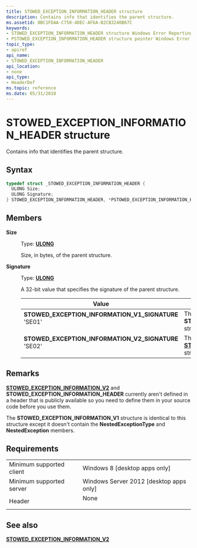 ```yaml
---
title: STOWED_EXCEPTION_INFORMATION_HEADER structure
description: Contains info that identifies the parent structure.
ms.assetid: 0BC1FDAA-C750-4DEC-AF6A-B2CB3240B67C
keywords:
- STOWED_EXCEPTION_INFORMATION_HEADER structure Windows Error Reporting
- PSTOWED_EXCEPTION_INFORMATION_HEADER structure pointer Windows Error Reporting
topic_type:
- apiref
api_name:
- STOWED_EXCEPTION_INFORMATION_HEADER
api_location:
- none
api_type:
- HeaderDef
ms.topic: reference
ms.date: 05/31/2018
---
```


# STOWED\_EXCEPTION\_INFORMATION\_HEADER structure

Contains info that identifies the parent structure.

## Syntax


```C++
typedef struct _STOWED_EXCEPTION_INFORMATION_HEADER {
  ULONG Size;
  ULONG Signature;
} STOWED_EXCEPTION_INFORMATION_HEADER, *PSTOWED_EXCEPTION_INFORMATION_HEADER;
```



## Members

<dl> <dt>

**Size**
</dt> <dd>

Type: **[**ULONG**](/windows/desktop/WinProg/windows-data-types)**

</dd> <dd>

Size, in bytes, of the parent structure.

</dd> <dt>

**Signature**
</dt> <dd>

Type: **[**ULONG**](/windows/desktop/WinProg/windows-data-types)**

</dd> <dd>

A 32-bit value that specifies the signature of the parent structure.



| Value                                                                                                                                                                                                                                                                                                            | Meaning                                                                                                                                       |
|------------------------------------------------------------------------------------------------------------------------------------------------------------------------------------------------------------------------------------------------------------------------------------------------------------------|-----------------------------------------------------------------------------------------------------------------------------------------------|
| <span id="STOWED_EXCEPTION_INFORMATION_V1_SIGNATURE"></span><span id="stowed_exception_information_v1_signature"></span><dl> <dt>**STOWED\_EXCEPTION\_INFORMATION\_V1\_SIGNATURE**</dt> <dt>'SE01'</dt> </dl> | This value indicates that the parent is a **STOWED\_EXCEPTION\_INFORMATION\_V1** structure.<br/>                                        |
| <span id="STOWED_EXCEPTION_INFORMATION_V2_SIGNATURE"></span><span id="stowed_exception_information_v2_signature"></span><dl> <dt>**STOWED\_EXCEPTION\_INFORMATION\_V2\_SIGNATURE**</dt> <dt>'SE02'</dt> </dl> | This value indicates that the parent is a [**STOWED\_EXCEPTION\_INFORMATION\_V2**](stowed-exception-information-v2.md) structure.<br/> |



 

</dd> </dl>

## Remarks

[**STOWED\_EXCEPTION\_INFORMATION\_V2**](stowed-exception-information-v2.md) and **STOWED\_EXCEPTION\_INFORMATION\_HEADER** currently aren't defined in a header that is publicly available so you need to define them in your source code before you use them.

The **STOWED\_EXCEPTION\_INFORMATION\_V1** structure is identical to this structure except it doesn't contain the **NestedExceptionType** and **NestedException** members.

## Requirements



|                                     |                                                                                 |
|-------------------------------------|---------------------------------------------------------------------------------|
| Minimum supported client<br/> | Windows 8 \[desktop apps only\]<br/>                                      |
| Minimum supported server<br/> | Windows Server 2012 \[desktop apps only\]<br/>                            |
| Header<br/>                   | <dl> <dt>None</dt> </dl> |



## See also

<dl> <dt>

[**STOWED\_EXCEPTION\_INFORMATION\_V2**](stowed-exception-information-v2.md)
</dt> </dl>

 

